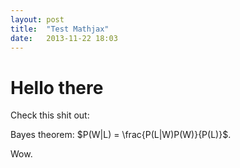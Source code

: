 ```yaml
---
layout: post
title:  "Test Mathjax"
date:   2013-11-22 18:03
---
```


# Hello there

Check this shit out:

Bayes theorem: $P(W|L) = \frac{P(L|W)P(W)}{P(L)}$.

Wow.
